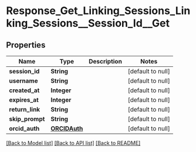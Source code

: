 # Response_Get_Linking_Sessions_Linking_Sessions__Session_Id__Get
## Properties

| Name | Type | Description | Notes |
|------------ | ------------- | ------------- | -------------|
| **session\_id** | **String** |  | [default to null] |
| **username** | **String** |  | [default to null] |
| **created\_at** | **Integer** |  | [default to null] |
| **expires\_at** | **Integer** |  | [default to null] |
| **return\_link** | **String** |  | [default to null] |
| **skip\_prompt** | **String** |  | [default to null] |
| **orcid\_auth** | [**ORCIDAuth**](ORCIDAuth.md) |  | [default to null] |

[[Back to Model list]](../README.md#documentation-for-models) [[Back to API list]](../README.md#documentation-for-api-endpoints) [[Back to README]](../README.md)

